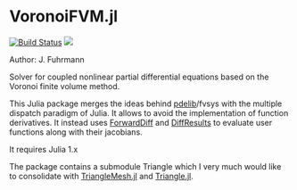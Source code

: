 VoronoiFVM.jl
===============

[![Build Status](https://img.shields.io/travis/j-fu/VoronoiFVM.jl/master.svg?label=Linux+MacOSX)](https://travis-ci.org/j-fu/VoronoiFVM.jl)
[![](https://img.shields.io/badge/docs-dev-blue.svg)](https://j-fu.github.io/VoronoiFVM.jl/dev)


Author: J. Fuhrmann


Solver for coupled nonlinear partial differential equations based on the Voronoi finite volume method.


This Julia package merges the ideas behind [pdelib](http://www.wias-berlin.de/software/pdelib/?lang=0)/fvsys with the multiple dispatch paradigm of Julia. It allows to avoid the implementation of function derivatives.  It instead uses [ForwardDiff](https://github.com/JuliaDiff/ForwardDiff.jl) and [DiffResults](https://github.com/JuliaDiff/DiffResults.jl) to evaluate user functions along with their jacobians.


It requires Julia 1.x

The package contains a submodule Triangle which I very much would like to consolidate with  [TriangleMesh.jl](https://github.com/konsim83/TriangleMesh.jl)
and [Triangle.jl](https://github.com/cvdlab/Triangle.jl).

